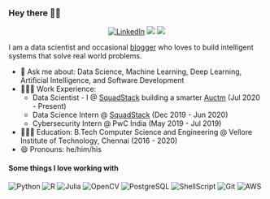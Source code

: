 ### Hey there 👋🏽

<p align="center">
  <a href="https://www.linkedin.com/in/linksumitsaha/" target="_blank"><img src="https://img.shields.io/badge/linkedin-%230077B5.svg?&style=for-the-badge&logo=linkedin&logoColor=white" alt="LinkedIn"></a>
  <a href="https://medium.com/@_sumitsaha_" target="_blank"><img src="https://img.shields.io/badge/medium-%2312100E.svg?&style=for-the-badge&logo=medium&logoColor=white"></a>
  <a href="https://twitter.com/_sumitsaha_" target="_blank"><img src="https://img.shields.io/badge/Twitter-1DA1F2?style=for-the-badge&logo=twitter&logoColor=white"></a>
</p>

I am a data scientist and occasional [blogger](https://github.com/ss-is-master-chief/blogs) who loves to build intelligent systems that solve real world problems. 

- 💬 Ask me about: Data Science, Machine Learning, Deep Learning, Artificial Intelligence, and Software Development
- 🧑🏽‍💻 Work Experience:
  - Data Scientist - I @ <a href="https://www.squadstack.com">SquadStack</a> building a smarter <a href="https://www.auctm.com/product/">Auctm</a> (Jul 2020 - Present)
  - Data Science Intern @ <a href="https://www.squadstack.com">SquadStack</a> (Dec 2019 - Jun 2020)
  - Cybersecurity Intern @ PwC India (May 2019 - Jul 2019)
- 🧑🏾‍🎓 Education: B.Tech Computer Science and Engineering @ Vellore Institute of Technology, Chennai (2016 - 2020)
- 😄 Pronouns: he/him/his

#### Some things I love working with

<img src="https://img.shields.io/badge/Python-3776AB?style=for-the-badge&logo=python&logoColor=white" alt="Python"> <img src="https://img.shields.io/badge/R-276DC3?style=for-the-badge&logo=r&logoColor=white" alt="R"> <img src="https://img.shields.io/badge/Julia-9558B2?style=for-the-badge&logo=julia&logoColor=white" alt="Julia"> <img src="https://img.shields.io/badge/OpenCV-27338e?style=for-the-badge&logo=OpenCV&logoColor=white" alt="OpenCV"> <img src="https://img.shields.io/badge/PostgreSQL-316192?style=for-the-badge&logo=postgresql&logoColor=white" alt="PostgreSQL"> <img src="https://img.shields.io/badge/Shell_Script-121011?style=for-the-badge&logo=gnu-bash&logoColor=white" alt="ShellScript"> <img src="https://img.shields.io/badge/Git-F05032?style=for-the-badge&logo=git&logoColor=white" alt="Git"> <img src="https://img.shields.io/badge/Amazon_AWS-232F3E?style=for-the-badge&logo=amazon-aws&logoColor=white" alt="AWS"> 
